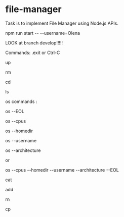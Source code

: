 # file-manager
 Task is to implement File Manager using Node.js APIs.
 
 npm run start -- --username=Olena

LOOK at branch develop!!!!!

Commands:
 .exit  or Ctrl-C

 up

 rm <file>

 cd <directory>

 ls <directory>

 os commands : 

 os --EOL

 os --cpus

 os --homedir

 os --username

 os --architecture

 or 

 os --cpus --homedir --username --architecture --EOL

 cat <file>

 add <file>

 rn <orig-file> <copy-file>
 
 cp <orig-file> <copy-file>
